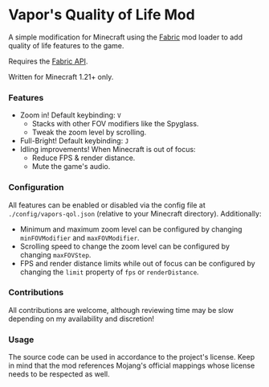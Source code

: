 # Vapor's Quality of Life Mod
A simple modification for Minecraft using the [Fabric](https://fabricmc.net/) mod loader to add quality of life features to the game.

Requires the [Fabric API](https://modrinth.com/mod/fabric-api).

Written for Minecraft 1.21+ only.

### Features
 - Zoom in! Default keybinding: `V`
   - Stacks with other FOV modifiers like the Spyglass.
   - Tweak the zoom level by scrolling.
 - Full-Bright! Default keybinding: `J`
 - Idling improvements! When Minecraft is out of focus:
   - Reduce FPS & render distance.
   - Mute the game's audio.
 
### Configuration
All features can be enabled or disabled via the config file at `./config/vapors-qol.json` (relative to your Minecraft directory). Additionally:
 - Minimum and maximum zoom level can be configured by changing `minFOVModifier` and `maxFOVModifier`.
 - Scrolling speed to change the zoom level can be configured by changing `maxFOVStep`.
 - FPS and render distance limits while out of focus can be configured by changing the `limit` property of `fps` or `renderDistance`.

### Contributions
All contributions are welcome, although reviewing time may be slow depending on my availability and discretion!

### Usage
The source code can be used in accordance to the project's license. Keep in mind that the mod references Mojang's official mappings whose license needs to be respected as well.
 